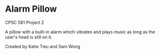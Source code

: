 # Alarm Pillow
CPSC 581 Project 2

A pillow with a built-in alarm which vibrates and plays music as long as the user's head is still on it.

Created by Katie Tieu and Sam Wong
